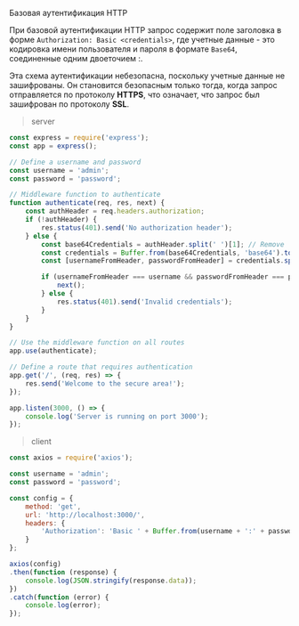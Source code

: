 Базовая аутентификация HTTP

При базовой аутентификации HTTP запрос содержит поле заголовка в форме `Authorization: Basic <credentials>`, где учетные данные - это кодировка имени пользователя и пароля в формате `Base64`, соединенные одним двоеточием :.

Эта схема аутентификации небезопасна, поскольку учетные данные не зашифрованы. Он становится безопасным только тогда, когда запрос отправляется по протоколу **HTTPS**, что означает, что запрос был зашифрован по протоколу **SSL**.

> server
```js
const express = require('express');
const app = express();

// Define a username and password
const username = 'admin';
const password = 'password';

// Middleware function to authenticate
function authenticate(req, res, next) {
    const authHeader = req.headers.authorization;
    if (!authHeader) {
        res.status(401).send('No authorization header');
    } else {
        const base64Credentials = authHeader.split(' ')[1]; // Remove 'Basic '
        const credentials = Buffer.from(base64Credentials, 'base64').toString('utf-8');
        const [usernameFromHeader, passwordFromHeader] = credentials.split(':');

        if (usernameFromHeader === username && passwordFromHeader === password) {
            next();
        } else {
            res.status(401).send('Invalid credentials');
        }
    }
}

// Use the middleware function on all routes
app.use(authenticate);

// Define a route that requires authentication
app.get('/', (req, res) => {
    res.send('Welcome to the secure area!');
});

app.listen(3000, () => {
    console.log('Server is running on port 3000');
});
```

> client
```js
const axios = require('axios');

const username = 'admin';
const password = 'password';

const config = {
    method: 'get',
    url: 'http://localhost:3000/',
    headers: {
        'Authorization': 'Basic ' + Buffer.from(username + ':' + password).toString('base64')
    }
};

axios(config)
.then(function (response) {
    console.log(JSON.stringify(response.data));
})
.catch(function (error) {
    console.log(error);
});
```
